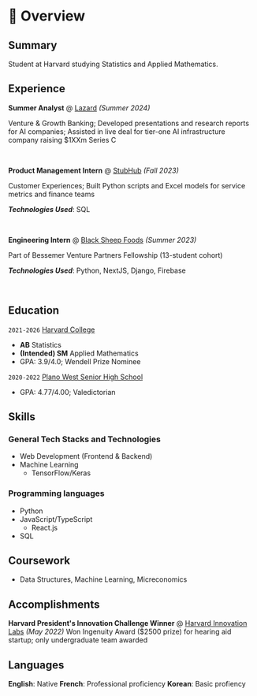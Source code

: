 # 📖 Overview

## Summary

Student at Harvard studying Statistics and Applied Mathematics. 


## Experience

**Summer Analyst** @ [Lazard](https://www.lazard.com/) _(Summer 2024)_

Venture & Growth Banking; Developed presentations and research reports for AI companies; Assisted in live deal for tier-one AI infrastructure company raising $1XXm Series C

&nbsp;

**Product Management Intern** @ [StubHub](https://www.stubhub.com/) _(Fall 2023)_

Customer Experiences; Built Python scripts and Excel models for service metrics and finance teams

_**Technologies Used**_: SQL

&nbsp;

**Engineering Intern** @ [Black Sheep Foods](https://blacksheepfoods.com/) _(Summer 2023)_

Part of Bessemer Venture Partners Fellowship (13-student cohort)

_**Technologies Used**_: Python, NextJS, Django, Firebase

&nbsp;

## Education

`2021-2026` [Harvard College](https://college.harvard.edu/)
- **AB** Statistics
- **(Intended) SM** Applied Mathematics
- GPA: 3.9/4.0; Wendell Prize Nominee

`2020-2022` [Plano West Senior High School](https://www.pisd.edu/site/default.aspx?PageType=3&DomainID=293&ModuleInstanceID=4433&ViewID=6446EE88-D30C-497E-9316-3F8874B3E108&RenderLoc=0&FlexDataID=98016&PageID=1722)
- GPA: 4.77/4.00; Valedictorian

## Skills

### General Tech Stacks and Technologies
- Web Development (Frontend & Backend)
- Machine Learning
  - TensorFlow/Keras

### Programming languages
- Python
- JavaScript/TypeScript
  - React.js
- SQL

## Coursework
- Data Structures, Machine Learning, Micreconomics

## Accomplishments
**Harvard President's Innovation Challenge Winner** @ [Harvard Innovation Labs]() _(May 2022)_
Won Ingenuity Award ($2500 prize) for hearing aid startup; only undergraduate team awarded

## Languages
**English**: Native
**French**: Professional proficiency
**Korean**: Basic profiency